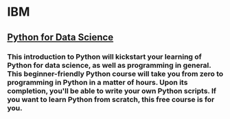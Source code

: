 # IBM

## [Python for Data Science](https://skills.yourlearning.ibm.com/activity/SN-COURSE-V1:COGNITIVECLASS+PY0101EN+V3?planId=PLAN-B6CBEFCA2BFD&sectionId=SECTION-B)

### This introduction to Python will kickstart your learning of Python for data science, as well as programming in general. This beginner-friendly Python course will take you from zero to programming in Python in a matter of hours. Upon its completion, you'll be able to write your own Python scripts. If you want to learn Python from scratch, this free course is for you.

